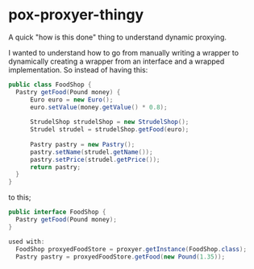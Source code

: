 # pox-proxyer-thingy
A quick "how is this done" thing to understand dynamic proxying.

I wanted to understand how to go from manually writing a wrapper to dynamically creating a wrapper from
an interface and a wrapped implementation. So instead of having this:
```java
public class FoodShop {
  Pastry getFood(Pound money) {
      Euro euro = new Euro();
      euro.setValue(money.getValue() * 0.8);
      
      StrudelShop strudelShop = new StrudelShop();
      Strudel strudel = strudelShop.getFood(euro);
      
      Pastry pastry = new Pastry();
      pastry.setName(strudel.getName());
      pastry.setPrice(strudel.getPrice());
      return pastry;
  }
}
```
to this;
```java
public interface FoodShop {
  Pastry getFood(Pound money);
}

used with:
  FoodShop proxyedFoodStore = proxyer.getInstance(FoodShop.class);
  Pastry pastry = proxyedFoodStore.getFood(new Pound(1.35));
```

